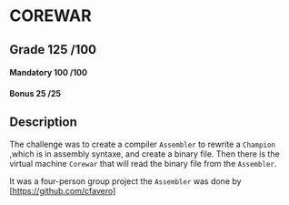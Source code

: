 # COREWAR

## Grade		125	/100

#### Mandatory	100	/100
#### Bonus		25	/25

## Description

The challenge was to create a compiler ```Assembler``` to rewrite a ```Champion``` ,which is in assembly syntaxe, and create a binary file.
Then there is the virtual machine ```Corewar``` that will read the binary file from the ```Assembler```.

It was a four-person group project the ```Assembler``` was done by [https://github.com/cfavero]

